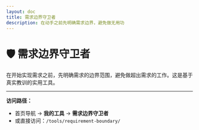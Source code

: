 ```yaml
---
layout: doc
title: 需求边界守卫者
description: 在动手之前先明确需求边界，避免做无用功
---
```


<script setup>
import RequirementBoundary from './RequirementBoundary.vue'
</script>

# 🛡️ 需求边界守卫者

在开始实现需求之前，先明确需求的边界范围，避免做超出需求的工作。这是基于真实教训的实用工具。

<RequirementBoundary />

---

**访问路径：** 
- 首页导航 → **我的工具** → **需求边界守卫者**
- 或直接访问：`/tools/requirement-boundary/`

